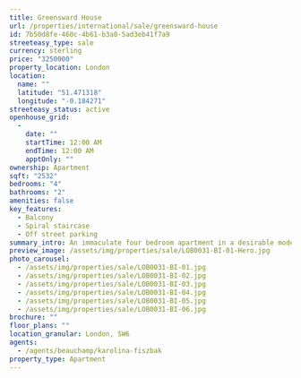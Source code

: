 ```yaml
---
title: Greensward House
url: /properties/international/sale/greensward-house
id: 7b50d8fe-460c-4b61-b3a0-5ad3eb41f7a9
streeteasy_type: sale
currency: sterling
price: "3250000"
property_location: London
location:
  name: ""
  latitude: "51.471318"
  longitude: "-0.184271"
streeteasy_status: active
openhouse_grid:
  - 
    date: ""
    startTime: 12:00 AM
    endTime: 12:00 AM
    apptOnly: ""
ownership: Apartment
sqft: "2532"
bedrooms: "4"
bathrooms: "2"
amenities: false
key_features:
  - Balcony
  - Spiral staircase
  - Off street parking
summary_intro: An immaculate four bedroom apartment in a desirable modern development, benefiting from a large open plan reception room and kitchen/breakfast room, making this apartment ideal for entertaining. The property also boasts a large balcony, striking spiral staircase, an office and private off street parking to the rear.
preview_image: /assets/img/properties/sale/LOB0031-BI-01-Hero.jpg
photo_carousel:
  - /assets/img/properties/sale/LOB0031-BI-01.jpg
  - /assets/img/properties/sale/LOB0031-BI-02.jpg
  - /assets/img/properties/sale/LOB0031-BI-03.jpg
  - /assets/img/properties/sale/LOB0031-BI-04.jpg
  - /assets/img/properties/sale/LOB0031-BI-05.jpg
  - /assets/img/properties/sale/LOB0031-BI-06.jpg
brochure: ""
floor_plans: ""
location_granular: London, SW6
agents:
  - /agents/beauchamp/karolina-fiszbak
property_type: Apartment
---
```

